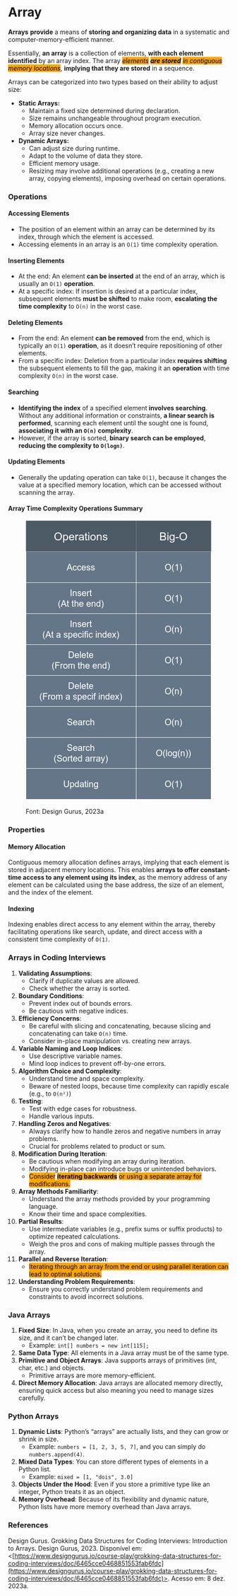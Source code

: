 # Array

**Arrays** **provide** a means of **storing and organizing data** in a systematic and computer-memory-efficient manner.

Essentially, **an array** is a collection of elements, **with each element identified** by an array index. The array _<mark style="background-color:orange;">elements</mark> <mark style="background-color:orange;"></mark><mark style="background-color:orange;">**are stored**</mark> <mark style="background-color:orange;"></mark><mark style="background-color:orange;">in contiguous memory locations</mark>_, **implying that they are stored** in a sequence.



Arrays can be categorized into two types based on their ability to adjust size:

* **Static Arrays:**
  * Maintain a fixed size determined during declaration.
  * Size remains unchangeable throughout program execution.
  * Memory allocation occurs once.
  * Array size never changes.
* **Dynamic Arrays:**
  * Can adjust size during runtime.
  * Adapt to the volume of data they store.
  * Efficient memory usage.
  * Resizing may involve additional operations (e.g., creating a new array, copying elements), imposing overhead on certain operations.



### Operations

#### Accessing Elements

* The position of an element within an array can be determined by its index, through which the element is accessed.
* Accessing elements in an array is an `O(1)` time complexity operation.



#### Inserting Elements

* At the end:  An element **can be inserted** at the end of an array, which is usually an `O(1)` **operation**.
* At a specific index: If insertion is desired at a particular index, subsequent elements **must be shifted** to make room, **escalating the time complexity** to `O(n)` in the worst case.



#### Deleting Elements

* From the end: An element **can be removed** from the end, which is typically an `O(1)` **operation**, as it doesn’t require repositioning of other elements.
* From a specific index: Deletion from a particular index **requires shifting** the subsequent elements to fill the gap, making it an **operation** with time complexity  `O(n)` in the worst case.



#### Searching

* **Identifying the index** of a specified element **involves searching**. Without any additional information or constraints, **a linear search is performed**, scanning each element until the sought one is found, **associating it with an `O(n)` complexity**.
* However, if the array is sorted, **binary search can be employed**, **reducing the complexity to  `O(logn)`**.



#### Updating Elements

* Generally the updating operation can take `O(1)`, because it changes the value at a specified memory location, which can be accessed without scanning the array.



#### Array Time Complexity Operations Summary

<figure><img src="../../.gitbook/assets/image (1) (1) (1) (1) (1) (1).png" alt=""><figcaption><p>Font: Design Gurus, 2023a</p></figcaption></figure>

### Properties

#### Memory Allocation

Contiguous memory allocation defines arrays, implying that each element is stored in adjacent memory locations. This enables **arrays to offer constant-time access to any element using its index**, as the memory address of any element can be calculated using the base address, the size of an element, and the index of the element.



#### Indexing

Indexing enables direct access to any element within the array, thereby facilitating operations like search, update, and direct access with a consistent time complexity of `O(1)`.



### Arrays in Coding Interviews

1. **Validating Assumptions**:
   * Clarify if duplicate values are allowed.
   * Check whether the array is sorted.
2. **Boundary Conditions**:
   * Prevent index out of bounds errors.
   * Be cautious with negative indices.
3. **Efficiency Concerns**:
   * Be careful with slicing and concatenating, because slicing and concatenating can take `O(n)` time.
   * Consider in-place manipulation vs. creating new arrays.
4. **Variable Naming and Loop Indices**:
   * Use descriptive variable names.
   * Mind loop indices to prevent off-by-one errors.
5. **Algorithm Choice and Complexity**:
   * Understand time and space complexity.
   * Beware of nested loops, because time complexity can rapidly escale (e.g., to `O(n²)`)
6. **Testing**:
   * Test with edge cases for robustness.
   * Handle various inputs.
7. **Handling Zeros and Negatives**:
   * Always clarify how to handle zeros and negative numbers in array problems.
   * Crucial for problems related to product or sum.
8. **Modification During Iteration**:
   * Be cautious when modifying an array during iteration.
   * Modifying in-place can introduce bugs or unintended behaviors.
   * <mark style="background-color:orange;">Consider</mark> <mark style="background-color:orange;"></mark><mark style="background-color:orange;">**iterating backwards**</mark> <mark style="background-color:orange;"></mark><mark style="background-color:orange;">or using a separate array for modifications.</mark>
9. **Array Methods Familiarity**:
   * Understand the array methods provided by your programming language.
   * Know their time and space complexities.
10. **Partial Results**:
    * Use intermediate variables (e.g., prefix sums or suffix products) to optimize repeated calculations.
    * Weigh the pros and cons of making multiple passes through the array.
11. **Parallel and Reverse Iteration**:
    * <mark style="background-color:orange;">Iterating through an array from the end or using parallel iteration can lead to optimal solutions.</mark>
12. **Understanding Problem Requirements**:
    * Ensure you correctly understand problem requirements and constraints to avoid incorrect solutions.



### **Java Arrays**

1. **Fixed Size**: In Java, when you create an array, you need to define its size, and it can’t be changed later.
   * Example: `int[] numbers = new int[115];`
2. **Same Data Type**: All elements in a Java array must be of the same type.
3. **Primitive and Object Arrays**: Java supports arrays of primitives (int, char, etc.) and objects.
   * Primitive arrays are more memory-efficient.
4. **Direct Memory Allocation**: Java arrays are allocated memory directly, ensuring quick access but also meaning you need to manage sizes carefully.



### Python Arrays

1. **Dynamic Lists**: Python’s “arrays” are actually lists, and they can grow or shrink in size.
   * Example: `numbers = [1, 2, 3, 5, 7]`, and you can simply do `numbers.append(4)`.
2. **Mixed Data Types**: You can store different types of elements in a Python list.
   * Example: `mixed = [1, "dois", 3.0]`
3. **Objects Under the Hood**: Even if you store a primitive type like an integer, Python treats it as an object.
4. **Memory Overhead**: Because of its flexibility and dynamic nature, Python lists have more memory overhead than Java arrays.

### References

Design Gurus. Grokking Data Structures for Coding Interviews: Introduction to Arrays. Design Gurus, 2023. Disponível em: <[https://www.designgurus.io/course-play/grokking-data-structures-for-coding-interviews/doc/6465cce0468851553fab6fdc](https://www.designgurus.io/course-play/grokking-data-structures-for-coding-interviews/doc/6465cce0468851553fab6fdc)>. Acesso em: 8 dez. 2023a.
